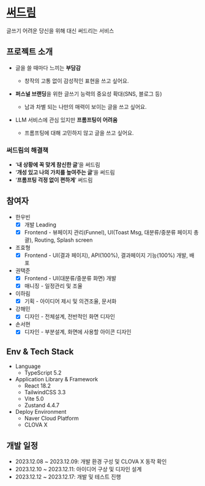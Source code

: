 # [써드림](https://sseo-dream-o5m6.vercel.app/)

글쓰기 어려운 당신을 위해 대신 써드리는 서비스

## 프로젝트 소개

- 글을 쓸 때마다 느끼는 **부담감**
    - 창작의 고통 없이 감성적인 표현을 쓰고 싶어요.

- **퍼스널 브랜딩**을 위한 글쓰기 능력의 중요성 확대(SNS, 블로그 등)
    - 남과 차별 되는 나만의 매력이 보이는 글을 쓰고 싶어요.

- LLM 서비스에 관심 있지만 **프롬프팅이 어려움**
    - 프롬프팅에 대해 고민하지 않고 글을 쓰고 싶어요.

### 써드림의 해결책

- ‘**내 상황에 꼭 맞게 참신한 글**’을 써드림
- ‘**개성 있고 나의 가치를 높여주는 글**’을 써드림
- ‘**프롬프팅 걱정 없이 편하게**’ 써드림

## 참여자
* 한우빈
   - [x] 개발 Leading
   - [x] Frontend - 뷰페이지 관리(Funnel), UI(Toast Msg, 대분류/중분류 페이지 총괄), Routing, Splash screen

* 조효형
   - [x] Frontend - UI(결과 페이지), API(100%), 결과페이지 기능(100%) 개발, 배포

* 권택준
   - [x] Frontend - UI(대분류/중분류 화면) 개발
   - [x] 매니징 - 일정관리 및 조율

* 이하림
   - [x] 기획 - 아이디어 제시 및 의견조율, 문서화

* 강해민
   - [x] 디자인 - 전체설계, 전반적인 화면 디자인

* 손서현
   - [x] 디자인 - 부분설계, 화면에 사용할 아이콘 디자인

## Env & Tech Stack
* Language
    * TypeScript 5.2
* Application Library & Framework
    * React 18.2
    * TailwindCSS 3.3
    * Vite 5.0
    * Zustand 4.4.7
* Deploy Environment
    * Naver Cloud Platform
    * CLOVA X

## 개발 일정
- 2023.12.08 ~ 2023.12.09: 개발 환경 구성 및 CLOVA X 동작 확인
- 2023.12.10 ~ 2023.12.11: 아이디어 구상 및 디자인 설계
- 2023.12.12 ~ 2023.12.17: 개발 및 테스트 진행

